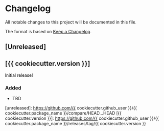# Changelog

All notable changes to this project will be documented in this file.

The format is based on [Keep a Changelog](https://keepachangelog.com/en/1.0.0/).

## [Unreleased]

## [{{ cookiecutter.version }}]

Initial release!

### Added

- TBD

[unreleased]: https://github.com/{{ cookiecutter.github_user }}/{{ cookiecutter.package_name }}/compare/HEAD...HEAD
[{{ cookiecutter.version }}]: https://github.com/{{ cookiecutter.github_user }}/{{ cookiecutter.package_name }}/releases/tag/{{ cookiecutter.version }}
